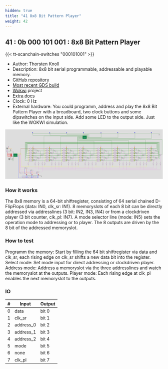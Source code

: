```yaml
---
hidden: true
title: "41 8x8 Bit Pattern Player"
weight: 42
---
```


## 41 : 0b 000 101 001 : 8x8 Bit Pattern Player

{{< tt-scanchain-switches "000101001" >}}

* Author: Thorsten Knoll
* Description: 8x8 bit serial programmable, addressable and playable memory.
* [GitHub repository](https://github.com/ThorKn/tinytapeout02_pattern_player)
* [Most recent GDS build](https://github.com/ThorKn/tinytapeout02_pattern_player/actions/runs/3476982043)
* [Wokwi](https://wokwi.com/projects/341620484740219475) project
* [Extra docs]()
* Clock: 0 Hz
* External hardware: You could programm, address and play the 8x8 Bit Pattern Player with a breadboard, two clock buttons and some dipswitches on the input side. Add some LED to the output side. Just like the WOKWI simulation.

![picture](images/pattern_player.png)

### How it works

The 8x8 memory is a 64-bit shiftregister, consisting of 64 serial chained D-FlipFlops (data: IN0, clk_sr: IN1). 8 memoryslots of each 8 bit can be directly addressed via addresslines (3 bit: IN2, IN3, IN4) or from a clockdriven player (3 bit counter, clk_pl: IN7). A mode selector line (mode: IN5) sets the operation mode to addressing or to player. The 8 outputs are driven by the 8 bit of the addressed memoryslot.

### How to test

Programm the memory: Start by filling the 64 bit shiftregister via data and clk_sr, each rising edge on clk_sr shifts a new data bit into the register. Select mode: Set mode input for direct addressing or clockdriven player. Address mode: Address a memoryslot via the three addresslines and watch the memoryslot at the outputs. Player mode: Each rising edge at clk_pl enables the next memoryslot to the outputs.

### IO

| # | Input        | Output       |
|---|--------------|--------------|
| 0 | data  | bit 0 |
| 1 | clk_sr  | bit 1 |
| 2 | address_0  | bit 2 |
| 3 | address_1  | bit 3 |
| 4 | address_2  | bit 4 |
| 5 | mode  | bit 5 |
| 6 | none  | bit 6 |
| 7 | clk_pl  | bit 7 |

